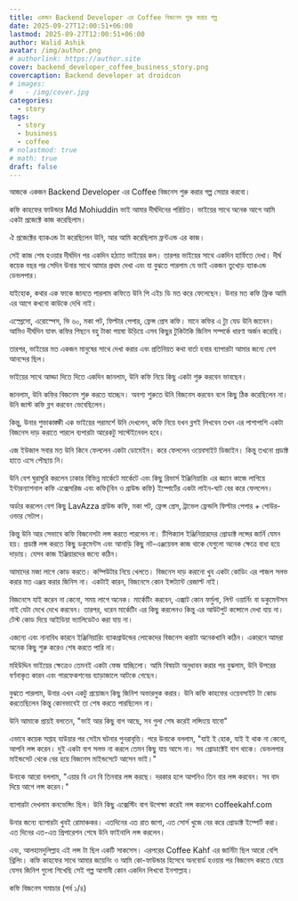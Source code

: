 ```yaml
---
title: একজন Backend Developer এর Coffee বিজনেস শুরু করার গল্প 
date: 2025-09-27T12:00:51+06:00
lastmod: 2025-09-27T12:00:51+06:00
author: Walid Ashik
avatar: /img/author.png
# authorlink: https://author.site
cover: backend_developer_coffee_business_story.png
covercaption: Backend developer at droidcon
# images:
#   - /img/cover.jpg
categories:
  - story
tags:
  - story
  - business
  - coffee
# nolastmod: true
# math: true
draft: false
---
```


আজকে একজন Backend Developer এর Coffee বিজনেস শুরু করার গল্প সেয়ার করবো।

কফি কাহফের ফাউন্ডার Md Mohiuddin ভাই আমার দীর্ঘদিনের পরিচিত। ভাইয়ের সাথে অনেক আগে আমি একটা প্রজেক্টে কাজ করেছিলাম।

ঐ প্রজেক্টের ব্যাকএন্ড টা করেছিলেন উনি, আর আমি করেছিলাম ফ্রন্টএন্ড এর কাজ।

সেই কাজ শেষ হওয়ার দীর্ঘদিন পর  একদিন হঠ্যাত ভাইয়ের কল। তারপর ভাইয়ের সাথে একদিন হার্ফিতে দেখা। দীর্ঘ কয়েক বছর পর সেদিন উনার সাথে আমার প্রথম দেখা এবং যা বুঝতে পারলাম যে ভাই একজন তুখোড় ব্যাকএন্ড ডেভলপার।

যাইহোক, কথার এক ফাকে জানতে পারলাম কফিতে উনি পি এইচ ডি মত করে ফেলেছেন। উনার মত কফি ফ্রিক আমি এর আগে কখনো কাউকে দেখি নাই।

এস্প্রেসো, এরোস্পেস, ভি ৬০, মকা পট, ফিল্টার পেপার, ফ্রেন্স প্রেস কফি। মানে কফির এ ট্যু যেড উনি জানেন। আমিও দীর্ঘদিন যাবৎ কফির পিছনে বহু টাকা পয়ষা উড়িয়ে এসব কিছুর টুকিটাকি জিনিস সম্পর্কে ধারণা অর্জন করেছি।

তারপর, ভাইয়ের মত একজন মানুষের সাথে দেখা করার এবং প্রতিনিয়ত কথা বার্তা হবার ব্যাপারটা আমার জন্যে বেশ আনন্দের ছিল।

ভাইয়ের সাথে আড্ডা দিতে দিতে একদিন জানলাম, উনি কফি নিয়ে কিছু একটা শুরু করবেন ভাবছেন।

জানলাম, উনি কফির বিজনেস শুরু করতে যাচ্ছেন। অবশ্য শুরুতে উনি বিজনেস করবেন বলে কিছু ঠিক করেছিলেন না। উনি জাস্ট কফি ব্লগ করবেন ভেবেছিলেন। 

কিন্তু, উনার শুভাকাঙ্ক্ষী এক ভাইয়ের পরামর্শে উনি দেখলেন, কফি নিয়ে যখন ব্লগই লিখবেন তখন এর পাশাপাশি একটা বিজনেস দাড় করাতে পারলে ব্যপারটা আরেকটু সাস্টেইনেবল হবে। 

এজ ইউজাল সবার  মত উনি কিনে ফেললেন একটা ডোমেইন। করে ফেললেন ওয়েবসাইট ডিজাইন। কিন্তু তখনো প্রডাক্ট হাতে এসে পৌছায় নি।

উনি বেশ ঘুরাঘুরি করলেন ঢাকার বিভিন্ন মার্কেটে মার্কেটে এবং কিছু রিভার্স ইঞ্জিনিয়ারিং এর জ্ঞ্যান কাজে লাগিয়ে ইন্টারন্যাশনাল কফি এক্সেসরিজ এবং কফি(বিন ও গ্রাউন্ড কফি)  ইম্পোর্টের একটা লাইন-ঘাট বের করে ফেললেন।

অর্ডার করলেন বেশ কিছু LavAzza গ্রাউন্ড কফি, মকা পট, ফ্রেন্স প্রেস, ট্রাভেল ফ্রেন্ডলি ফিল্টার পেপার + পোউর-ওভার সেটাপ।

কিন্তু উনি আর সেভাবে কফি বিজনেসটা লন্স করতে পারলেন না। টিপিক্যাল ইঞ্জিনিয়ারদের প্রোডাক্ট লন্সের জার্নি যেমন হয়। প্রডাক্ট লন্স করতে কিছু ডকুমেন্টস এবং আনাড়ি কিছু নট-এঞ্জয়েবল কাজ থাকে যেগুলো অনেক ক্ষেত্রে বাধা হয়ে দাড়ায়। যেসব কাজ ইঞ্জিয়ারদের জন্যে কঠিন। 

আমাদের মজা লাগে কোড করতে। কম্পিউটার নিয়ে খেলতে। বিজনেস দাড় করানো খুব একটা কোডিং এর পাজল সলভ করার মত এঞ্জয় করার জিনিস না। একটাই কারন, বিজনেসে কোন ইন্সট্যান্ট রেজাল্ট নাই। 

বিজনেসে যাই করেন না কেনো, সময় লাগে অনেক। মার্কেটিং করবেন, এক্সাট কোন ফর্মুলা, লিন্ট ওয়ার্নিং বা ডকুমেন্টসন নাই যেটা দেখে দেখে করবেন। তারপর, ধরেন মার্কেটিং এর কিছু করলেনও কিন্তু এর আউটপুট কন্সোলে দেখা যায় না। টেস্ট কোড দিয়ে আইডিয়া ভ্যালিডেটও করা যায় না।

এজন্যে এবং নানাবিধ কারনে ইঞ্জিনিয়ারিং ব্যাকগ্রাউন্ডের লোকেদের বিজনেস করাটা অনেকখানি কঠিন। একারনে আমরা অনেক কিছু শুরু করেও শেষ করতে পারি না।

মহিউদ্দিন ভাইয়ের ক্ষেত্রেও তেমনই একটা ফেজ যাচ্ছিলো। আমি বিষয়টা অনুধাবন করার পর বুঝলাম, উনি উপরের বর্ণনাকৃত কারন এবং পারফেকশনের ব্যাড়াজালে আটকে গেছেন।

বুঝতে পারলাম, উনার এখন একটু প্রয়োজন কিছু জিনিশ অভারলুক করার। উনি কফি কাহফের ওয়েবসাইট টা কোড করতেছিলেন কিন্তু কোনভাবেই তা শেষ করতে পারছিলেন না।

উনি আমাকে প্রায়ই বলতেন, "ভাই আর কিছু বাগ আছে, সব গুলা শেষ করেই লন্সিংয়ে যাবো"

এভাবে কয়েক সপ্তাহ যাউয়ার পর সেইম ঘটনার পুনরাবৃত্তি। পরে উনাকে বললাম, "যাই ই হোক, যাই ই থাক না কেনো, আপনি লন্স করেন। দুই একটা বাগ সলভ না করলে তেমন কিছু যায় আসে না। সব প্রোডাক্টেই বাগ থাকে। ডেভলপার মাইন্ডসেট থেকে বের হয়ে বিজনেস মাইন্ডসেটে আসেন ভাই।"

উনাকে আরো বললাম, "এয়ার বি এন বি তিনবার লন্স করছে। দরকার হলে আপনিও তিন বার লন্স করবেন। সব বাদ দিয়ে আগে লন্স করেন।"

ব্যাপারটা দেখলাম কনভেন্সিং ছিল। উনি কিছু এক্সেস্টিং বাগ উপেক্ষা করেই লন্স করলেন coffeekahf.com 

উনার জন্যে ব্যাপারটা খুবই রোমাঞ্চকর। এতদিনের এত রাত জাগা, এত সোর্স খুজে বের করে প্রোডাক্ট ইম্পোর্ট করা। এত দিনের এত-এত প্রিপারেশন শেষে উনি ফাইনালি লন্স করলেন।

এবং, আলহামদুলিল্লাহ এই লন্স টা ছিল একটি সাকসেস। এরপরের Coffee Kahf এর জার্নিটা ছিল আরো বেশি থ্রিলিং। কফি কাহফের সাথে আমার জয়েনিং ও আমি কো-ফাউন্ডার হিসেবে অনবোর্ড হওয়ার পর বিজনেস করতে যেয়ে যেসব জিনিশ গুলো শিখেছি সেই গল্প আগামী কোন একদিন লিখবো ইনশাল্লাহ। 

কফি বিজনেস সমাচার (পর্ব ১/৪)